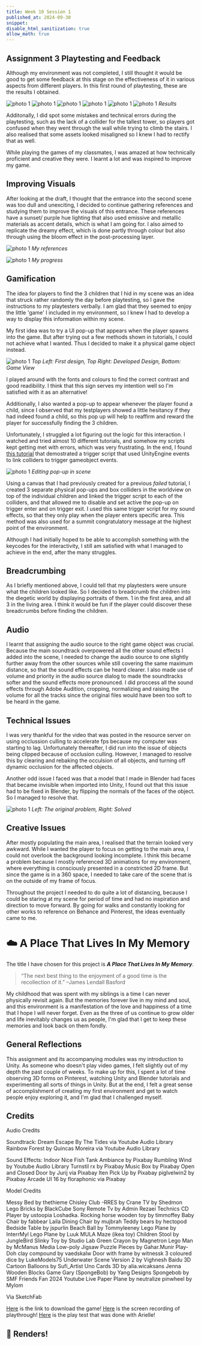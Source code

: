 ```yaml
---
title: Week 10 Session 1
published_at: 2024-09-30
snippet: 
disable_html_sanitization: true
allow_math: true
---
```


## Assignment 3 Playtesting and Feedback

Although my environment was not completed, I still thought it would be good to get some feedback at this stage on the effectiveness of it in various aspects from different players. In this first round of playtesting, these are the results I obtained.

![photo 1](photos/58.png)
![photo 1](photos/59.png)
![photo 1](photos/60.png)
![photo 1](photos/61.png)
![photo 1](photos/62.png)
![photo 1](photos/63.png)
*Results*

Additonally, I did spot some mistakes and technical errors during the playtesting, such as the lack of a collider for the tallest tower, so players got confused when they went through the wall while trying to climb the stairs. I also realised that some assets looked misaligned so I knew I had to rectify that as well.

While playing the games of my classmates, I was amazed at how technically proficient and creative they were. I learnt a lot and was inspired to improve my game.

## Improving Visuals

After looking at the draft, I thought that the entrance into the second scene was too dull and unexciting, I decided to continue gathering references and studying them to improve the visuals of this entrance. These references have a sunset/ purple hue lighting that also used emissive and metallic materials as accent details, which is what I am going for. I also aimed to replicate the dreamy effect, which is done partly through colour but also through using the bloom effect in the post-processing layer.

![photo 1](photos/69.png)
*My references*



![photo 1](photos/68.png)
*My progress*



## Gamification

The idea for players to find the 3 children that I hid in my scene was an idea that struck rather randomly the day before playtesting, so I gave the instructions to my playtesters verbally. I am glad that they seemed to enjoy the little 'game' I included in my environment, so I knew I had to develop a way to display this information within my scene.

My first idea was to try a UI pop-up that appears when the player spawns into the game. But after trying out a few methods shown in tutorials, I could not achieve what I wanted. Thus I decided to make it a physical game object instead.

![photo 1](photos/64.png)
*Top Left: First design, Top Right: Developed Design, Bottom: Game View*

I played around with the fonts and colours to find the correct contrast and good readibility. I think that this sign serves my intention well so I'm satisfied with it as an alternative!

Additionally, I also wanted a pop-up to appear whenever the player found a child, since I observed that my testplayers showed a little hesitancy if they had indeed found a child, so this pop up will help to reaffirm and reward the player for successfully finding the 3 children.

Unfortunately, I struggled a lot figuring out the logic for this interaction. I watched and tried almost 10 different tutorials, and somehow my scripts kept getting met with errors, which was very frustrating. In the end, I found [this tutorial](https://youtu.be/p1ZgS2z-LTs?si=rrCQPuub6IsY0k0r) that demostrated a trigger script that used UnityEngine events to link colliders to trigger gameobject events. 

![photo 1](photos/66.png)
*Editing pop-up in scene*

Using a canvas that I had previously created for a previous *failed* tutorial, I created 3 separate physical pop-ups and box colliders in the worldview on top of the individual children and linked the trigger script to each of the colliders, and that allowed me to disable and set active the pop-up on trigger enter and on trigger exit. I used this same trigger script for my sound effects, so that they only play when the player enters specific area. This method was also used for a summit congratulatory message at the highest point of the environment.

Although I had initially hoped to be able to accomplish something with the keycodes for the interactivity, I still am satisfied with what I managed to achieve in the end, after the many struggles.

## Breadcrumbing

As I briefly mentioned above, I could tell that my playtesters were unsure what the children looked like. So I decided to breadcrumb the children into the diegetic world by displaying portraits of them. 1 in the first area, and all 3 in the living area. I think it would be fun if the player could discover these breadcrumbs before finding the children.

## Audio

I learnt that assigning the audio source to the right game object was crucial. Because the main soundtrack overpowered all the other sound effects I added into the scene, I needed to change the audio source to one slightly further away from the other sources while still covering the same maximum distance, so that the sound effects can be heard clearer. I also made use of volume and priority in the audio source dialog to made the soundtracks softer and the sound effects more pronounced. I did proccess all the sound effects through Adobe Audition, cropping, normalizing and raising the volume for all the tracks since the original files would have been too soft to be heard in the game.

## Technical Issues 

I was very thankful for the video that was posted in the resource server on using occlussion culling to accelerate fps because my computer was starting to lag. Unfortunately thereafter, I did run into the issue of objects being clipped because of occlusion culling. However, I managed to resolve this by clearing and rebaking the occulsion of all objects, and turning off dynamic occlusion for the affected objects.

Another odd issue I faced was that a model that I made in Blender had faces that became invisible when imported into Unity, I found out that this issue had to be fixed in Blender, by flipping the normals of the faces of the object. So I managed to resolve that.

![photo 1](photos/65.png)
*Left: The original problem, Right: Solved*

## Creative Issues

After mostly populating the main area, I realised that the terrain looked very awkward. While I wanted the player to focus on getting to the main area, I could not overlook the background looking incomplete. I think this became a problem because I mostly referenced 3D animations for my environment, where everything is consciously presented in a constricted 2D frame. But since the game is in a 360 space, I needed to take care of the scene that is on the outside of my frame of focus.

Throughout the project I needed to do quite a lot of distancing, because I could be staring at my scene for period of time and had no inspiration and direction to move forward. By going for walks and constantly looking for other works to reference on Behance and Pinterest, the ideas eventually came to me. 

# :cloud: A Place That Lives In My Memory

The title I have chosen for this project is <b>*A Place That Lives In My Memory*</b>. 

<blockquote>“The next best thing to the enjoyment of a good time is the recollection of it.” –James Lendall Basford</blockquote> 

My childhood that was spent with my siblings is a time I can never physically revisit again. But the memories forever live in my mind and soul, and this environment is a manifestation of the love and happiness of a time that I hope I will never forget. Even as the three of us continue to grow older and life inevitably changes us as people, I'm glad that I get to keep these memories and look back on them fondly.

## General Reflections

This assignment and its accompanying modules was my introduction to Unity. As someone who doesn't play video games, I felt slightly out of my depth the past couple of weeks. To make up for this, I spent a lot of time observing 3D forms on Pinterest, watching Unity and Blender tutorials and experimenting all sorts of things in Unity. But at the end, I felt a great sense of accomplishment of creating my first environment and get to watch people enjoy exploring it, and I'm glad that I challenged myself.

## Credits

Audio Credits

Soundtrack:
Dream Escape By The Tides via Youtube Audio Library
Rainbow Forest by Quincas Moreira via Youtube Audio Library

Sound Effects:
Indoor Nice Fish Tank Ambiance by Pixabay
Rumbling Wind by Youtube Audio Library
Turnstil rx by Pixabay
Music Box by Pixabay
Open and Closed Door by Jurij via Pixabay
Iten Pick Up by Pixabay
piglvelwin2 by Pixabay
Arcade UI 16 by floraphonic via Pixabay


Model Credits

Messy Bed by thethieme
Chisley Club -RRES by Crane
TV by Shedmon
Lego Bricks by BlackCube
Sony Remote Tv by Admin Rezaei
Technics CD Player by ustoopia
Loshadka. Rocking horse wooden toy by timmoffey
Baby Chair by fabbear
Laila Dining Chair by mujbrah
Teddy bears by hectopod
Bedside Table by jspurlin
Beach Ball by Tommyleeney
Lego Plane by InterrMyl
Lego Plane by Luuk
MULA Maze (ikea toy)
Children Stool by JungleBird
Slinky Toy by Studio Lab
Green Crayon by Magnetron
Lego Man by McManus Media
Low-poly Jigsaw Puzzle Pieces by Gahar.Munir
Play-Doh clay compound by vaedskalw
Door with frame by witnessk
3 coloured dice by LukeModels75
Underwater Scene Version 2 by Vighnesh Baidu
3D Cartoon Balloons by Sufi_Artist
Uno Cards 3D by alia.wicaksans
Jenna Wooden Blocks Game
Gary (SpongeBob) by Yang Designs
Spongebob by SMF Friends Fan 2024 Youtube Live
Paper Plane by neutralize
pinwheel by Mylom

Via SketchFab

[Here](https://drive.google.com/file/d/1mBetBblsI2pQtUSeMLZLfPaYvIpX1m4j/view?usp=sharing) is the link to download the game!
[Here](https://youtu.be/65zTYg8dmEE) is the screen recording of playthrough!
[Here](https://youtu.be/uUgrHdmsM8Y) is the play test that was done with Arielle!

## :rainbow: Renders!


